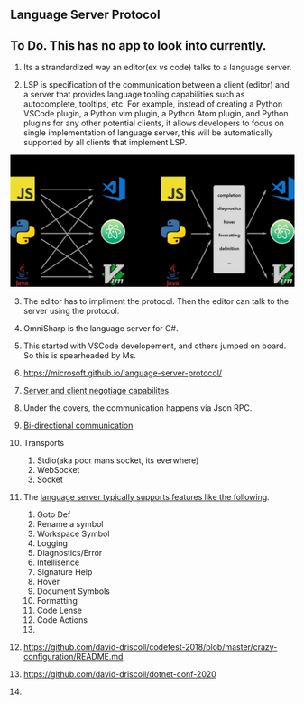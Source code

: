 ## Language Server Protocol

## To Do. This has no app to look into currently.

1. Its a strandardized way an editor(ex vs code) talks to a language server. 

2. LSP is specification of the communication between a client (editor) and a server that provides language tooling capabilities such as autocomplete, tooltips, etc. For example, instead of creating a Python VSCode plugin, a Python vim plugin, a Python Atom plugin, and Python plugins for any other potential clients, it allows developers to focus on single implementation of language server, this will be automatically supported by all clients that implement LSP.

![Lsp No lsp](./images/50_50Lsp_NoLsp.jpg)

3. The editor has to impliment the protocol. Then the editor can talk to the server using the protocol. 

4. OmniSharp is the language server for C#.

5. This started with VSCode developement, and others jumped on board. So this is spearheaded by Ms. 
6. https://microsoft.github.io/language-server-protocol/
7. [Server and client negotiage capabilites](https://youtu.be/Cw9qCsetpLU?t=439).
8. Under the covers, the communication happens via Json RPC.
9. [Bi-directional communication](https://youtu.be/Cw9qCsetpLU?t=477)
10. Transports
    1.  Stdio(aka poor mans socket, its everwhere)
    2.  WebSocket
    3.  Socket
11. The [language server typically supports features like the following](https://youtu.be/Cw9qCsetpLU?t=635). 
    1.  Goto Def
    2.  Rename a symbol
    3.  Workspace Symbol
    4.  Logging
    5.  Diagnostics/Error
    6.  Intellisence
    7.  Signature Help
    8.  Hover
    9.  Document Symbols
    10. Formatting
    11. Code Lense
    12. Code Actions
    13. 

12. https://github.com/david-driscoll/codefest-2018/blob/master/crazy-configuration/README.md
13. https://github.com/david-driscoll/dotnet-conf-2020
14. 